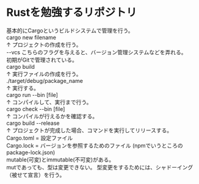 # Rustを勉強するリポジトリ
基本的にCargoというビルドシステムで管理を行う。<br>
cargo new filename<br>
↑ プロジェクトの作成を行う。<br>
--vcs こちらのフラグを与えると、バージョン管理システムなどを弄れる。<br>
初期がGitで管理されている。<br>
cargo build<br>
↑ 実行ファイルの作成を行う。<br>
./target/debug/package_name<br>
↑ 実行する。<br>
cargo run --bin [file]<br>
↑ コンパイルして、実行まで行う。<br>
cargo check --bin [file]<br>
↑ コンパイルが行えるかを確認する。<br>
cargo build --release<br>
↑ プロジェクトが完成した場合、コマンドを実行してリリースする。<br>
Cargo.toml = 設定ファイル<br>
Cargo.lock = バージョンを参照するためのファイル (npmでいうところのpackage-lock.json)  
mutable(可変)とimmutable(不可変)がある。  
mutであっても、型は変更できない。
型変更をするためには、シャドーイング（被せて宣言）を行う。  